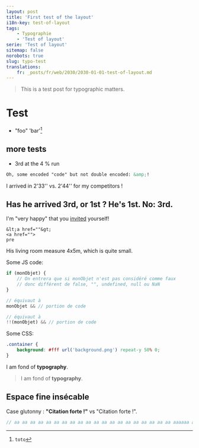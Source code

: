 ```yaml
---
layout: post
title: 'First test of the layout'
i18n-key: test-of-layout
tags:
    - Typographie
    - 'Test of layout'
serie: 'Test of layout'
sitemap: false
norobots: true
slug: typo-test
translations:
    fr: _posts/fr/web/2030/2030-01-01-test-of-layout.md
---
```


> This is a test post for typographic matters.

<!-- more -->

# Test

-   "foo" 'bar'[^1]

[^1]: `toto`

## more tests

-   3rd at the 4 % run

```html
Oh, some encoded "code" but not double encoded: &amp;!
```

I arrived in 2'33'' vs. 2'44'' for my competitors !

## Has he arrived 3rd, or 1st ? He's 1st. No: 3rd.

I'm "very happy" that you <a href="https://www.google.fr">invited</a> yourself!

```
&lt;a href=""&gt;
<a href="">
pre
```

His living room measure 4x5m, which is quite small.

Some JS code:

```js
if (monObjet) {
    // On entrera que si monObjet n'est pas considéré comme faux
    // donc différent de false, "", undefined, null ou NaN
}

// équivaut à
monObjet && // portion de code

// équivaut à
!!(monObjet) && // portion de code
```

Some CSS:

```css
.container {
    background: #fff url('background.png') repeat-y 50% 0;
}
```

I am fond of **typography**.

> I am fond of **typography**.

## Espace fine insécable

Case glutonny : **"Citation forte !"** vs "Citation forte !".

```js
// aa aa aa aa aa aa aa aa aa aa aa aa aa aa aa aa aa aa aa aa aaaaaa a
```
